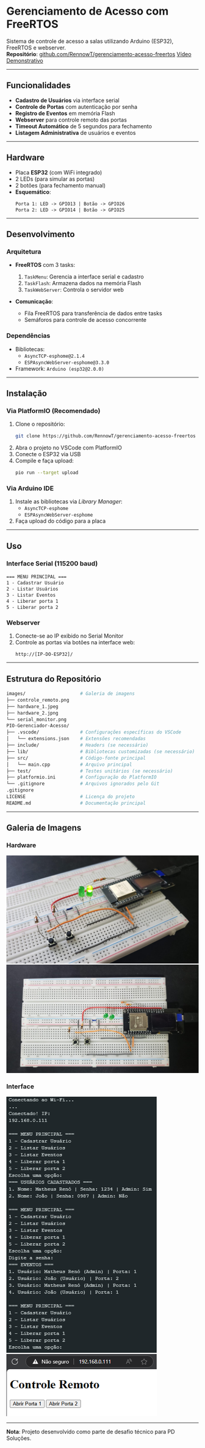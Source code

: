 # Gerenciamento de Acesso com FreeRTOS

Sistema de controle de acesso a salas utilizando Arduino (ESP32), FreeRTOS e webserver.  
**Repositório**: [github.com/RennowT/gerenciamento-acesso-freertos](https://github.com/RennowT/gerenciamento-acesso-freertos)
[Vídeo Demonstrativo](https://www.youtube.com/shorts/kNBmgsdysVw)

---

## Funcionalidades
- **Cadastro de Usuários** via interface serial
- **Controle de Portas** com autenticação por senha
- **Registro de Eventos** em memória Flash
- **Webserver** para controle remoto das portas
- **Timeout Automático** de 5 segundos para fechamento
- **Listagem Administrativa** de usuários e eventos

---

## Hardware
- Placa **ESP32** (com WiFi integrado)
- 2 LEDs (para simular as portas)
- 2 botões (para fechamento manual)
- **Esquemático**:
  ```
  Porta 1: LED -> GPIO13 | Botão -> GPIO26
  Porta 2: LED -> GPIO14 | Botão -> GPIO25
  ```

---

## Desenvolvimento
### Arquitetura
- **FreeRTOS** com 3 tasks:
  1. `TaskMenu`: Gerencia a interface serial e cadastro
  2. `TaskFlash`: Armazena dados na memória Flash
  3. `TaskWebServer`: Controla o servidor web

- **Comunicação**:
  - Fila FreeRTOS para transferência de dados entre tasks
  - Semáforos para controle de acesso concorrente

### Dependências
- Bibliotecas:
  - `AsyncTCP-esphome@2.1.4`
  - `ESPAsyncWebServer-esphome@3.3.0`
- Framework: `Arduino (esp32@2.0.0)`

---

## Instalação
### Via PlatformIO (Recomendado)
1. Clone o repositório:
   ```bash
   git clone https://github.com/RennowT/gerenciamento-acesso-freertos
   ```
2. Abra o projeto no VSCode com PlatformIO
3. Conecte o ESP32 via USB
4. Compile e faça upload:
   ```bash
   pio run --target upload
   ```

### Via Arduino IDE
1. Instale as bibliotecas via *Library Manager*:
   - `AsyncTCP-esphome`
   - `ESPAsyncWebServer-esphome`
2. Faça upload do código para a placa

---

## Uso
### Interface Serial (115200 baud)
```
=== MENU PRINCIPAL ===
1 - Cadastrar Usuário
2 - Listar Usuários
3 - Listar Eventos
4 - Liberar porta 1
5 - Liberar porta 2
```

### Webserver
1. Conecte-se ao IP exibido no Serial Monitor
2. Controle as portas via botões na interface web:
   ```
   http://[IP-DO-ESP32]/
   ```

---

## Estrutura do Repositório
```bash
images/                    # Galeria de imagens
├── controle_remoto.png
├── hardware_1.jpeg
├── hardware_2.jpng
└── serial_monitor.png
PIO-Gerenciador-Acesso/
├── .vscode/               # Configurações específicas do VSCode
│   └── extensions.json    # Extensões recomendadas
├── include/               # Headers (se necessário)
├── lib/                   # Bibliotecas customizadas (se necessário)
├── src/                   # Código-fonte principal
│   └── main.cpp           # Arquivo principal
├── test/                  # Testes unitários (se necessário)
├── platformio.ini         # Configuração do PlatformIO
└── .gitignore             # Arquivos ignorados pelo Git
.gitignore                 
LICENSE                    # Licença do projeto
README.md                  # Documentação principal
```

---

## Galeria de Imagens

### Hardware
![Hardware](images/hardware_1.jpeg)
![Hardware](images/hardware_2.jpeg)

### Interface
![Monitor Serial](images/serial_monitor.png)
![Controle Remoto](images/controle_remoto.png)

---

**Nota**: Projeto desenvolvido como parte de desafio técnico para PD Soluções.

